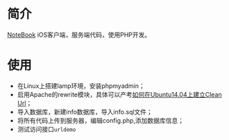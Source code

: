 # 简介

[NoteBook](https://github.com/dingzhe/NoteBook) iOS客户端，服务端代码，使用PHP开发。

# 使用
* 在Linux上搭建lamp环境，安装phpmyadmin；
* 启用Apache的rewrite模块，具体可以产考[如何在Ubuntu14.04上建立Clean Url](http://dingzhe.xyz/html/%E5%A6%82%E4%BD%95%E5%9C%A8Ubuntu14.04%E4%B8%8A%E5%BB%BA%E7%AB%8BClean%20Url.html)；
* 导入数据库，新建info数据库，导入info.sql文件；
* 将所有代码上传到服务器，编辑config.php,添加数据库信息；
* 测试访问接口`urldemo`

